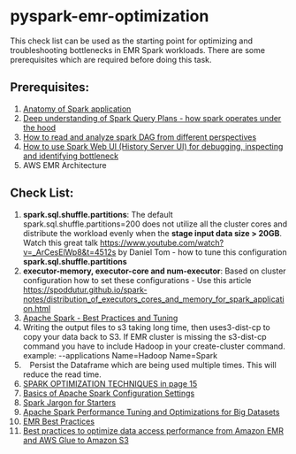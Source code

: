 # pyspark-emr-optimization

This check list can be used as the starting point for optimizing and troubleshooting bottlenecks in EMR Spark workloads. There are some prerequisites which are required before doing this task. 

## Prerequisites: 

1. [Anatomy of Spark application](https://luminousmen.com/post/spark-anatomy-of-spark-application?source=post_page-----ca4faff40d45--------------------------------)
2. [Deep understanding of Spark Query Plans - how spark operates under the hood](https://dzone.com/articles/reading-spark-query-plans)
3. [How to read and analyze spark DAG from different perspectives](https://dzone.com/articles/reading-spark-dags)
4. [How to use Spark Web UI (History Server UI) for debugging, inspecting and identifying bottleneck](https://spark.apache.org/docs/3.1.1/web-ui.html)
5. AWS EMR Architecture
   
## Check List:

1. **spark.sql.shuffle.partitions**: The default spark.sql.shuffle.partitions=200 does not utilize all the cluster cores and distribute the workload evenly when the **stage input data size > 20GB**. Watch this great talk https://www.youtube.com/watch?v=_ArCesElWp8&t=4512s  by Daniel Tom - how to tune this configuration **spark.sql.shuffle.partitions**
2. **executor-memory, executor-core and num-executor**: Based on cluster configuration how to set these configurations - Use this article https://spoddutur.github.io/spark-notes/distribution_of_executors_cores_and_memory_for_spark_application.html
3. [Apache Spark - Best Practices and Tuning](https://umbertogriffo.gitbook.io/apache-spark-best-practices-and-tuning/)
4. Writing the output files to s3 taking long time, then uses3-dist-cp to copy your data back to S3. If EMR cluster is missing the s3-dist-cp command you have to include Hadoop in your create-cluster command. example: --applications Name=Hadoop Name=Spark
5.    Persist the Dataframe which are being used multiple times. This will reduce the read time.
6. [SPARK OPTIMIZATION TECHNIQUES in page 15](docs/databricks_spark_ui.pdf)
7. [Basics of Apache Spark Configuration Settings](https://towardsdatascience.com/basics-of-apache-spark-configuration-settings-ca4faff40d45)
8. [Spark Jargon for Starters](https://mageswaran1989.medium.com/spark-jargon-for-starters-af1fd8117ada)
9. [Apache Spark Performance Tuning and Optimizations for Big Datasets](https://mageswaran1989.medium.com/spark-optimizations-for-advanced-users-spark-cheat-sheet-d74464618c20)
10. [EMR Best Practices](https://aws.github.io/aws-emr-best-practices/applications/spark/best_practices/)
11. [Best practices to optimize data access performance from Amazon EMR and AWS Glue to Amazon S3](https://aws.amazon.com/blogs/big-data/best-practices-to-optimize-data-access-performance-from-amazon-emr-and-aws-glue-to-amazon-s3/)

